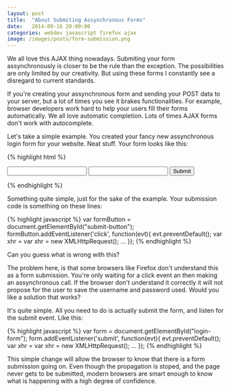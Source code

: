 ```yaml
---
layout: post
title:  "About Submiting Assynchronous Forms"
date:   2014-09-16 20:00:00
categories: webdev javascript firefox ajax
image: /images/posts/form-submission.png
---
```


We all love this AJAX thing nowadays. Submiting your form assynchronously is closer to be the rule than the exception. The possibilities are only limited by our creativity. But using these forms I constantly see a disregard to current standards.

If you're creating your assynchronous form and sending your POST data to your server, but a lot of times you see it brakes functionalities. For example, browser developers work hard to help your users fill their forms automatically. We all love automatic completion. Lots of times AJAX forms don't work with autocomplete.

Let's take a simple example. You created your fancy new assynchronous login form for your website. Neat stuff. Your form looks like this:

{% highlight html %}
<form id="login-form">
  <input type="text" name="username">
  <input type="password" name="password">
  <button id="submit-button">Submit</button>
</form>
{% endhighlight %}

Something quite simple, just for the sake of the example. Your submission code is something on these lines:

{% highlight javascript %}
var formButton = document.getElementById("submit-button");
formButton.addEventListener('click', function(evt){
  evt.preventDefault();
  var xhr = var xhr = new XMLHttpRequest();
  ...
});
{% endhighlight %}

Can you guess what is wrong with this? 

The problem here, is that some browsers like Firefox don't understand this as a form submission. You're only waiting for a click event an then making an assynchronous call. If the browser don't understand it correctly it will not propose for the user to save the username and password used. Would you like a solution that works? 

It's quite simple. All you need to do is actually submit the form, and listen for the submit event. Like this:

{% highlight javascript %}
var form = document.getElementById("login-form");
form.addEventListener('submit', function(evt){
  evt.preventDefault();
  var xhr = var xhr = new XMLHttpRequest();
  ...
});
{% endhighlight %}

This simple change will allow the browser to know that there is a form submission going on. Even though the propagation is stoped, and the page never gets to be submitted, modern browsers are smart enough to know what is happening with a high degree of confidence.

